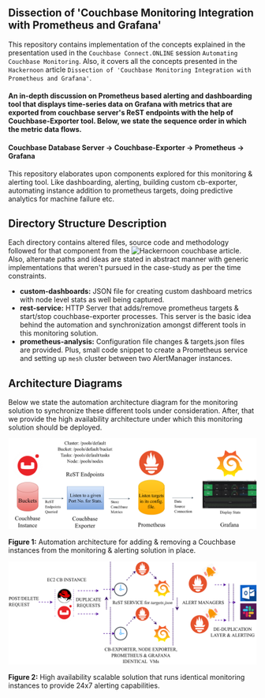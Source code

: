 ## Dissection of 'Couchbase Monitoring Integration with Prometheus and Grafana'

This repository contains implementation of the concepts explained in the presentation used in the `Couchbase Connect.ONLINE` session `Automating Couchbase Monitoring`. Also, it covers all the concepts presented in the `Hackernoon` article `Dissection of 'Couchbase Monitoring Integration with Prometheus and Grafana'`.  

#### An in-depth discussion on Prometheus based alerting and dashboarding tool that displays time-series data on Grafana with metrics that are exported from couchbase server's ReST endpoints with the help of Couchbase-Exporter tool. Below, we state the sequence order in which the metric data flows.  

#### Couchbase Database Server &#8594; Couchbase-Exporter &#8594; Prometheus &#8594; Grafana

This repository elaborates upon components explored for this monitoring & alerting tool. Like dashboarding, alerting, building custom cb-exporter, automating instance addition to prometheus targets, doing predictive analytics for machine failure etc.

## Directory Structure Description

Each directory contains altered files, source code and methodology followed for that component from the ![Hackernoon couchbase article](https://hackernoon.com/dissecting-the-couchbase-monitoring-integration-with-prometheus-and-grafana-ge1v6263t). Also, alternate paths and ideas are stated in abstract manner with generic implementations that weren't pursued in the case-study as per the time constraints.

* __custom-dashboards:__ JSON file for creating custom dashboard metrics with node level stats as well being captured.
* __rest-service:__  HTTP Server that adds/remove prometheus targets & start/stop couchbase-exporter processes. This server is the basic idea behind the automation and synchronization amongst different tools in this monitoring solution.
* __prometheus-analysis:__  Configuration file changes & targets.json files are provided. Plus, small code snippet to create a Prometheus service and setting up `mesh` cluster between two AlertManager instances.

## Architecture Diagrams

Below we state the automation architecture diagram for the monitoring solution to synchronize these different tools under consideration. After, that we provide the high availability architecture under which this monitoring solution should be deployed.


<p align="center">
  <img src="assets/arch_dia_couch.png" width="850" />

  <b>Figure 1:</b> Automation architecture for adding & removing a Couchbase instances from the monitoring & alerting solution in place.
</p>


<p align="center">
  <img src="assets/prom_ha.png" width="850" />

  <b>Figure 2:</b> High availability scalable solution that runs identical monitoring instances to provide 24x7 alerting capabilities.
</p>
